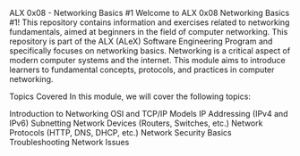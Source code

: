 ALX 0x08 - Networking Basics #1
Welcome to ALX 0x08 Networking Basics #1! This repository contains information and exercises related to networking fundamentals, aimed at beginners in the field of computer networking.
This repository is part of the ALX (ALeX) Software Engineering Program and specifically focuses on networking basics. Networking is a critical aspect of modern computer systems and the internet. This module aims to introduce learners to fundamental concepts, protocols, and practices in computer networking.

Topics Covered
In this module, we will cover the following topics:

Introduction to Networking
OSI and TCP/IP Models
IP Addressing (IPv4 and IPv6)
Subnetting
Network Devices (Routers, Switches, etc.)
Network Protocols (HTTP, DNS, DHCP, etc.)
Network Security Basics
Troubleshooting Network Issues
